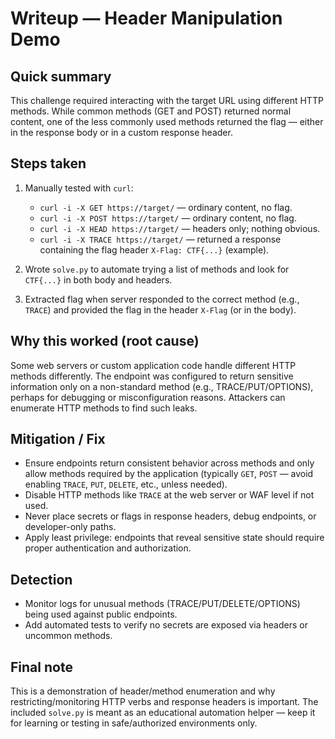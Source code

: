 # Writeup — Header Manipulation Demo

## Quick summary
This challenge required interacting with the target URL using different HTTP methods. While common methods (GET and POST) returned normal content, one of the less commonly used methods returned the flag — either in the response body or in a custom response header.

## Steps taken
1. Manually tested with `curl`:
   - `curl -i -X GET https://target/` — ordinary content, no flag.
   - `curl -i -X POST https://target/` — ordinary content, no flag.
   - `curl -i -X HEAD https://target/` — headers only; nothing obvious.
   - `curl -i -X TRACE https://target/` — returned a response containing the flag header `X-Flag: CTF{...}` (example).

2. Wrote `solve.py` to automate trying a list of methods and look for `CTF{...}` in both body and headers.

3. Extracted flag when server responded to the correct method (e.g., `TRACE`) and provided the flag in the header `X-Flag` (or in the body).

## Why this worked (root cause)
Some web servers or custom application code handle different HTTP methods differently. The endpoint was configured to return sensitive information only on a non-standard method (e.g., TRACE/PUT/OPTIONS), perhaps for debugging or misconfiguration reasons. Attackers can enumerate HTTP methods to find such leaks.

## Mitigation / Fix
- Ensure endpoints return consistent behavior across methods and only allow methods required by the application (typically `GET`, `POST` — avoid enabling `TRACE`, `PUT`, `DELETE`, etc., unless needed).
- Disable HTTP methods like `TRACE` at the web server or WAF level if not used.
- Never place secrets or flags in response headers, debug endpoints, or developer-only paths.
- Apply least privilege: endpoints that reveal sensitive state should require proper authentication and authorization.

## Detection
- Monitor logs for unusual methods (TRACE/PUT/DELETE/OPTIONS) being used against public endpoints.
- Add automated tests to verify no secrets are exposed via headers or uncommon methods.

## Final note
This is a demonstration of header/method enumeration and why restricting/monitoring HTTP verbs and response headers is important. The included `solve.py` is meant as an educational automation helper — keep it for learning or testing in safe/authorized environments only.
